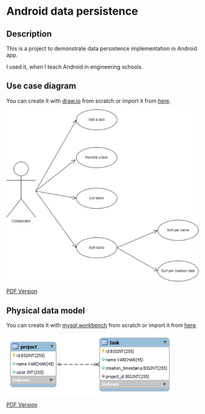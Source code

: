 # Android data persistence

## Description

This is a project to demonstrate data persistence implementation in Android app.

I used it, when I teach Android in engineering schools.

## Use case diagram

You can create it with [draw.io](https://app.diagrams.net/) from scratch or import it from [here](./documentation/usecase.drawio).

![Use Case](./documentation/usecase.png)

[PDF Version](./documentation/usecase.pdf)

## Physical data model

You can create it with [mysql workbench](https://www.mysql.com/products/workbench/) from scratch or import it from [here](./documentation/physical.mwb).

![Physical Schema](./documentation/physical.png)

[PDF Version](./documentation/physical.pdf)
